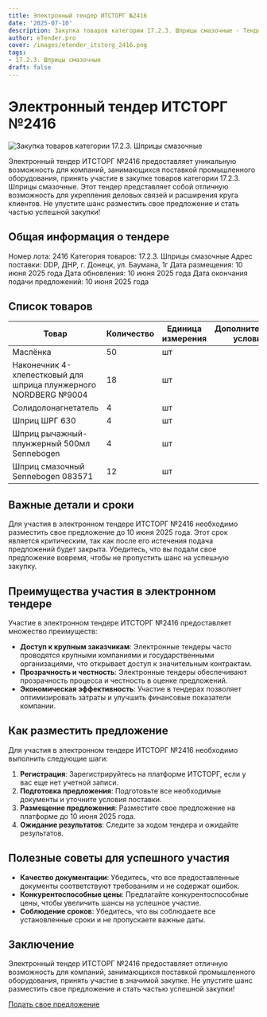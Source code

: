 ```yaml
---
title: Электронный тендер ИТСТОРГ №2416
date: '2025-07-10'
description: Закупка товаров категории 17.2.3. Шприцы смазочные - Тендер №2416
author: eTender.pro
cover: /images/etender_itstorg_2416.png
tags:
- 17.2.3. Шприцы смазочные
draft: false
---
```

# Электронный тендер ИТСТОРГ №2416

![Закупка товаров категории 17.2.3. Шприцы смазочные](/images/etender_itstorg_2416.png)

Электронный тендер ИТСТОРГ №2416 предоставляет уникальную возможность для компаний, занимающихся поставкой промышленного оборудования, принять участие в закупке товаров категории 17.2.3. Шприцы смазочные. Этот тендер представляет собой отличную возможность для укрепления деловых связей и расширения круга клиентов. Не упустите шанс разместить свое предложение и стать частью успешной закупки!

## Общая информация о тендере

Номер лота: 2416
Категория товаров: 17.2.3. Шприцы смазочные
Адрес поставки: DDP, ДНР, г. Донецк, ул. Баумана, 1г
Дата размещения: 10 июня 2025 года
Дата обновления: 10 июня 2025 года
Дата окончания подачи предложений: 10 июня 2025 года

## Список товаров

| Товар                                                                                     | Количество | Единица измерения | Дополнительные условия | Наличие запчастей |
|------------------------------------------------------------------------------------------|------------|------------------|------------------------|-------------------|
| Маслёнка                                                                                  | 50         | шт               |                        | Нет               |
| Наконечник 4-хлепестковый для шприца плунжерного NORDBERG №9004                        | 18         | шт               |                        | Нет               |
| Солидолонагнетатель                                                                     | 4          | шт               |                        | Нет               |
| Шприц ШРГ 630                                                                            | 4          | шт               |                        | Нет               |
| Шприц рычажный-плунжерный 500мл Sennebogen                                              | 4          | шт               |                        | Нет               |
| Шприц смазочный Sennebogen 083571                                                      | 12         | шт               |                        | Нет               |

## Важные детали и сроки

Для участия в электронном тендере ИТСТОРГ №2416 необходимо разместить свое предложение до 10 июня 2025 года. Этот срок является критическим, так как после его истечения подача предложений будет закрыта. Убедитесь, что вы подали свое предложение вовремя, чтобы не пропустить шанс на успешную закупку.

## Преимущества участия в электронном тендере

Участие в электронном тендере ИТСТОРГ №2416 предоставляет множество преимуществ:

- **Доступ к крупным заказчикам**: Электронные тендеры часто проводятся крупными компаниями и государственными организациями, что открывает доступ к значительным контрактам.
- **Прозрачность и честность**: Электронные тендеры обеспечивают прозрачность процесса и честность в оценке предложений.
- **Экономическая эффективность**: Участие в тендерах позволяет оптимизировать затраты и улучшить финансовые показатели компании.

## Как разместить предложение

Для участия в электронном тендере ИТСТОРГ №2416 необходимо выполнить следующие шаги:

1. **Регистрация**: Зарегистрируйтесь на платформе ИТСТОРГ, если у вас еще нет учетной записи.
2. **Подготовка предложения**: Подготовьте все необходимые документы и уточните условия поставки.
3. **Размещение предложения**: Разместите свое предложение на платформе до 10 июня 2025 года.
4. **Ожидание результатов**: Следите за ходом тендера и ожидайте результатов.

## Полезные советы для успешного участия

- **Качество документации**: Убедитесь, что все предоставленные документы соответствуют требованиям и не содержат ошибок.
- **Конкурентоспособные цены**: Предлагайте конкурентоспособные цены, чтобы увеличить шансы на успешное участие.
- **Соблюдение сроков**: Убедитесь, что вы соблюдаете все установленные сроки и не пропускаете важные даты.

## Заключение

Электронный тендер ИТСТОРГ №2416 предоставляет отличную возможность для компаний, занимающихся поставкой промышленного оборудования, принять участие в значимой закупке. Не упустите шанс разместить свое предложение и стать частью успешной закупки!

[Подать свое предложение](https://itstorg.ru/tender-2416?utm_source=etender)